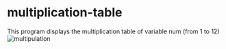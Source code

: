 # multiplication-table
This program displays the multiplication table of variable num (from 1 to 12)
![multipulation](https://user-images.githubusercontent.com/89752022/219025308-5e0a09fb-2807-4565-9b90-5154c31be5f1.png)
